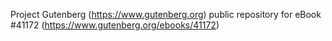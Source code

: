 Project Gutenberg (https://www.gutenberg.org) public repository for eBook #41172 (https://www.gutenberg.org/ebooks/41172)
